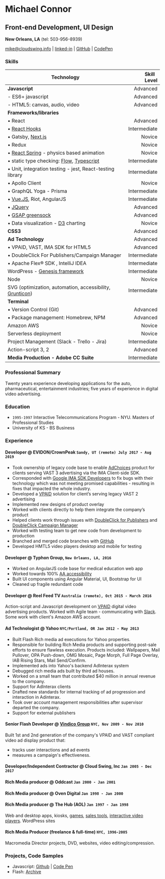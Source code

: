 # Michael Connor

## Front-end Development, UI Design

**New Orleans, LA** (tel: 503-956-8939)

[mike@cloudswing.info][mailto] |  [linked-in][linkedinURL] | [GitHub][github-link] | [CodePen][codepen]

### Skills

| Technology                  | &nbsp; Skill &nbsp; Level
| ------------- | -----:|
| **Javascript**                    |  Advanced
|  - ES6+ javascript  | Advanced
|  - HTML5: canvas, audio, video    |  Advanced|
| **Frameworks/libraries** |
| • React |  Advanced
| • [React Hooks][hooks-example] |  Intermediate
| • Gatsby, [Next.js][next-js]  |  Novice |
| • Redux  |  Novice |
| • [React Spring][spring] - physics based animation  |  Novice |
| • static type checking: [Flow][flow], [Typescript][typescript] |  Intermediate
| • Unit, integration testing -  jest, React-testing library       |  Intermediate |
| • Apollo Client  |  Novice |
| • GraphQL Yoga - Prisma |  Intermediate |
| • [Vue.JS][vue-wattage], Riot, AngularJS |  Intermediate
| • [JQuery][jquery-gallery]  | Advanced
| • [GSAP greensock][fizzbuzz]  | Advanced
| • Data visualization - [D3][d3] charting      |  Novice
| **CSS3**                 |  Advanced
| **Ad Technology**  |  Advanced
| • VPAID, VAST, IMA SDK for HTML5 |  Advanced
| • DoubleClick For Publishers/Campaign Manager          | Intermediate
| • Apache Flex® SDK , IntelliJ IDEA  |  Intermediate
| WordPress - [Genesis framework][genesis]     | Intermediate
| Node       |  Novice |
| SVG (optimization, automation, accessibility, [Grunticon][svg-bm])      |  Intermediate
| **Terminal**|
| • Version Control (Git)                    | Advanced
| • Package management: Homebrew, NPM|  Advanced
| Amazon AWS |  Novice |
| Serverless deployment |  Novice |
| Project Management (Slack - Trello - Jira)    |  Intermediate
| Action-script 3, 2  | Advanced
| **Media Production - Adobe CC Suite**| Intermediate

### Professional Summary

Twenty years experience developing applications for the auto, pharmaceutical,
entertainment industries; five years of experience in digital video advertising.

### Education

- `1995-1997` Interactive Telecommunications Program - NYU. Masters of Professional Studies
- University of KS - BS Business

### Experience

#### Developer @ EVIDON/CrownPeak `Sandy, UT (remote) July 2017 - Aug 2019`

- Took ownership of legacy code base to enable [AdChoices][adchoices] product for clients serving VAST 3 advertising via the IMA Client-side SDK.
- Corresponded with  [Google IMA SDK Developers][imaforum] to fix bugs with their technology which was not meeting promised capabilities - resulting in fixes that impacted the whole industry.
- Developed a [VPAID][vpaid] solution for client’s serving legacy VAST 2 advertising
- Implemented new designs of product overlay
- Worked with clients directly to help them integrate the company’s product
- Helped clients work through issues with [DoubleClick for Publishers][dfp] and [DoubleClick Campaign Manager][dcm]
- Worked with testing team to get new code from development to production
- Branched and merged code branches with [GitHub][github]
- Developed HMTL5 video players desktop and mobile for testing

#### Developer @ Typhon Group, `New Orleans, LA, 2016`

- Worked on AngularJS code base for medical education web app
- Worked towards 100% [AA accessibility][aria]
- Built UI components using Angular Material, UI, Bootstrap for UI
- Cleaned up fragile redundant code

#### Developer @ Reel Feed TV `Australia (remote), Oct 2015 - March 2016`

Action-script and Javascript development on [VPAID][vpaid] digital video advertising products. Worked with Agile team - communicating with [Slack][slacksite]. Some work with client's Amazon AWS account.

#### Ad Technologist @ Yahoo `NYC/Portland, OR Jan 2012 - May 2013`

- Built Flash Rich media ad executions for Yahoo properties.
- Responsible for building Rich Media products and supporting post-sale efforts to ensure flawless execution. Products included: Wallpapers, Mail Pullover, OPA Push-down, OMG Mosaic, Page Morph, Full Page Overlay, IAB Rising Stars, Mail Send/Confirm.
- Implemented ads into Yahoo's backend AdInterax system
- Debugged rich media ads built by third ad houses.
- Worked on a small team that contributed $40 million in annual revenue to the company.
- Support for AdInterax clients
- Drafted new standards for internal tracking of ad progression and interaction in Adinterax.
- Took over  account management responsibilities after supervisor departed the company.
- Support for external publishers

#### Senior Flash Developer @ [Vindico Group][vindico] `NYC, Nov 2009 - Nov 2010`

Built 1st and 2nd generation of the company's VPAID and VAST compliant video ad display product that:

- tracks user interactions and ad events
- measures a campaign's effectiveness.

#### Developer/Independent Contractor @ Cloud Swing, Inc `Jan 2005 - Dec 2017`

#### Rich Media producer @ Oddcast `Jan 2000 - Jan 2001`

#### Rich Media producer @ Oven Digital `Jan 1998 - Jan 2000`

#### Rich Media producer @ The Hub (AOL) `Jan 1997 - Jan 1998`

Web and desktop apps, kiosks, [games][elauder], [sales tools][hyndai], [interactive video players][pharma-app]. WordPress sites

#### Rich Media Producer (freelance & full-time) `NYC, 1996-2005`

Macromedia Director projects, DVD, websites, video editing/compression.

### Projects, Code Samples

- Javascript: [Github][github-link] | [Code Pen][codepen]
- Flash: [Archive][FlashArchive1]

[bit]: https://bitsrc.io/s
[FlashArchive1]: https://www.flickr.com/photos/rocketnumber9/albums/72157617091593886
[FlashArchive2]: http://portfolio.rocketnumber9.org/search/flash
[project-archive]: http://portfolio.rocketnumber9.org/
[dfp]: https://www.google.com/intl/en/doubleclick/publishers/welcome/
[dcm]: https://www.doubleclickbygoogle.com/solutions/digital-marketing/campaign-manager/
[elauder]: http://rocketnumber9.org/sample/esteelauder/ "Estée Lauder"
[linkedinURL]: https://www.linkedin.com/in/michaelgconnor
[hyndai]: http://rocketnumber9.org/developer/touchscreen-kiosk-hyunda/
[hyndai photos]: https://www.flickr.com/photos/rocketnumber9/sets/72157610613514303/show/
[kia]: http://rocketnumber9.org/client/optima/optima.html "Auto App"
[peas]: http://i.imgur.com/44Q9cMXs.jpg
[pharmaapp]: http://i.imgur.com/J7LS14ht.jpg "Pharmaceutical App"
[slack]: http://i.imgur.com/4xxDEUPs.png
[slacksite]: https://slack.com/
[thup games]: http://thup.com/
[vindico]: https://vindico.com/
[vpaid]: https://www.iab.com/guidelines/digital-video-player-ad-interface-definition-vpaid-2-0/
[Yahoo Connected TV]: https://smarttv.yahoo.com/
[zitgame]: http://i.imgur.com/vRHv0Igt.jpg "Face Book Game"
[pharmaAppTumblr]: http://68.media.tumblr.com/tumblr_lnnyjzj10N1qh4spho1_1280.jpg
[pharma-app]: http://rocketnumber9.org/developer/as3-interactive-video/
[rocket9Dev]: http://rocketnumber9.org/developer/
[eyeblaster-stetchybanner]: http://rocketnumber9.org/client/eyeblaster/stretchableBanner/
[eyeblaster-skyscraper]: http://rocketnumber9.org/client/eyeblaster/stetchableSkyscraper/
[eyeblaster-videomixer]: http://rocketnumber9.org/client/eyeblaster/videomixer/
[digvideo]: http://rocketnumber9.org/client/dig.htm
[contact]: http://rocketnumber9.org/contact/
[github-link]: https://github.com/mconnor
[github]: https://github.com/
[genesis]: http://www.studiopress.com/faqs/
[gssp]: https://greensock.com/gsap
[brew]: http://brew.sh/
[ng-material]: https://material.angularjs.org
[tikun]: http://www.tikun.stateu.org/
[doucette]: http://chiefdoucette.com/
[githubpic]: ./images/GitHub-Mark-32px.png "Git Hub"
[es6logo]: ./images/es6.svg "ES6"
[vuelogo]: ./images/vue-small.png "Vue.js"
[reactlogo]: ./images/react2.png "React.js"
[uibootstrap]: https://angular-ui.github.io/bootstrap/
[webpack]:http://webpack.github.io/
[babel]:http://babeljs.io/
[vue]:https://vuejs.org/
[pgpkey]:https://twitter.com/cloud_swing/status/842115087632605186
[aurelia]:http://aurelia.io/
[riot]:http://riotjs.com/
[vue-wattage]:http://rocketnumber9.org/test/vue-wattage-calculator/index.html "wattage calculator"
[tictactoe]:https://mconnor.github.io/tic-tac-toe/
[aria]:https://developer.mozilla.org/en-US/docs/Web/Accessibility/ARIA
[brew]: https://brew.sh/
[d3]: https://d3js.org/
[codepen]: https://codepen.io/cloudswing
[adchoices]: https://youradchoices.com/
[svg-bm]: http://rocketnumber9.org/codesamples/grunticon/ "svg animation"
[jquery-gallery]: http://rocketnumber9.org/sample/responsivePhotoGallery/ "responsive photo gallery"
[canvas-balls]: http://rocketnumber9.org/test/animation01/box2dCanvas/game.html "bouncing balls"
[fizzbuzz]: http://rocketnumber9.org/test/jschallenges/fizzBuzz/fizzbuzz.html "greensock animation"
[imasdk]: https://developers.google.com/interactive-media-ads/docs/sdks/html5/ "Google IMA SDK for HTML5 V3"
[imaforum]: https://groups.google.com/forum/#!forum/ima-sdk "Google Interactive Media Ads SDK Technical Forum"
[next-js]: https://nextjs.org/ "Next JS"
[flow]: https://flow.org/en/
[typescript]: https://www.typescriptlang.org

[hooks]: https://reactjs.org/docs/hooks-intro.html
[spring]: https://www.react-spring.io

[hooks-example]: https://hooks-wine-store.mconnor.now.sh/
[mailto]: mailto:mike@clodswing.info
